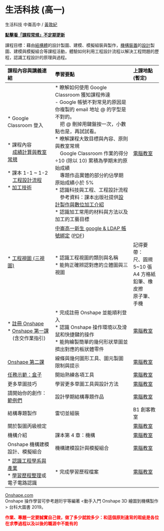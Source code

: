 # 生活科技 (高一) 

生活科技 中崙高中 / [黃敦紀](https://hackmd.io/@nandemoi/SyqndIE7t)  

**[點擊看「課程常規」不定期更新](https://nandemoi.github.io/zl111/index.html)**

課程目標：藉由[結構體](https://www.facebook.com/hashtag/有條件限制的創意發想才是現實)的設計製圖、建模、模擬組裝與製作，[機構裝置](https://drive.google.com/drive/folders/1rOrtEVfyb2V3n8udODtMaCCumZfQbsKy?usp=sharing)的[設計](https://cad.onshape.com/documents/29f77d1e61ff89edff076753/w/cc07af9851e10e5ea7058369/e/1ab1c3e089a868ce1feca1e6?renderMode=0&uiState=630147d0a366dc0353a959e4)製圖、建模與模擬組合等課程活動，體驗如何利用工程設計流程以解決工程問題的歷程，認識工程設計的原理與過程。

| 課程內容與講義連結 | 學習要點 | 上課地點 (暫定) |
| :-- | :-- | :-- |
| \* Google Classroom 登入  <br>  <br>  <br>\* 課程內容  <br>  [成績計算與教室常規](http://nandemoi.github.io/zl111/index.html)  <br>  <br>\* 課本 1-1 ~ 1-2  <br>  [工程設計流程](https://nandemoi.github.io/zl111/flow.pdf)  <br>\* [加工技術](https://nandemoi.github.io/zl111/processing.pdf) | \* 瞭解如何使用 Google Classroom 獲知課程佈達  <br>\- Google 帳號不對常見的原因是你複製的 email 地址 @ 的字型是不對的。  <br>  把 @ 刪掉用鍵盤按一次，小數點也是，再試試看。  <br>\* 暸解課程大致目標與內容、原則與教室常規  <br>  Google Classroom 作業的得分÷10 (除以 10) 累積為學期末的原始成績  <br>  專題作品實體的部分約佔學期原始成績小於 5%  <br>\* 認識科技與工程、工程設計流程  <br>  參考資料：課本出版社提供[設計製作與數位加工介紹](http://nandemoi.github.io/zl111/CH2.pdf)  <br>\* 認識加工常用的材料與方法以及加工的工藝目標 | [電腦教室](https://nandemoi.github.io/zl111/schedule.pdf) |
|     | [中崙高一新生 google & LDAP 帳號綁定](https://docs.google.com/presentation/d/1aMvKKsgO2DZWiTfOpt0caiETmFdhGXN1x3cZg6d-ydc/edit?usp=sharing) ([PDF](https://nandemoi.github.io/zl111/ldap.pdf)) |     |
| \* [工程視圖 (三視圖)](https://nandemoi.github.io/zl111/EngrDrawing.pdf)<br><br><br><br><br> | \* 認識工程視圖的類別與名稱  <br>\* 能夠正確辨認對應的立體圖與三視圖<br><br><br><br> | 記得要帶：  <br>尺、圓規  <br>5~10 張 A4 方格紙  <br>鉛筆、橡皮擦  <br>原子筆、手機 |
| \* [註冊 Onshape](https://nandemoi.github.io/zl111/Onshape_Reg.pdf)  <br>\* [Onshape 第一課](https://nandemoi.github.io/zl111/Onshape1.pdf)  <br>  (含交作業指引) | \* 完成註冊 Onshape 並能順利登入  <br>\* 認識 Onshape 操作環境以及滑鼠和快捷鍵的操作  <br>\* 能夠繪製簡單的幾何形狀草圖並擠出對應的板狀體零件 | [電腦教室](https://nandemoi.github.io/zl111/schedule.pdf) |
| [Onshape 第二課](https://nandemoi.github.io/zl111/Onshape2.pdf) | 線條與幾何圖形工具、圖元製圖限制與提示 | [電腦教室](https://nandemoi.github.io/zl111/schedule.pdf) |
| [任務示範：盒子](https://nandemoi.github.io/zl111/MissionBox.pdf) | 開始熟練各項工具 | [電腦教室](https://nandemoi.github.io/zl111/schedule.pdf) |
| 更多草圖技巧 | 學習更多草圖工具與設計方法 | [電腦教室](https://nandemoi.github.io/zl111/schedule.pdf) |
| 請開始你的創作：[範例們](https://nandemoi.github.io/zl111/examples.html) | 設計學期結構專題作品 | [電腦教室](https://nandemoi.github.io/zl111/schedule.pdf) |
| 結構專題製作 | 雷切並組裝 | B1 創客教室 |
| 關於製圖丙級檢定 |     | [電腦教室](https://nandemoi.github.io/zl111/schedule.pdf) |
| 機構介紹 | 課本第 4 章：機構 | [電腦教室](https://nandemoi.github.io/zl111/schedule.pdf) |
| Onshape 機構建模設計、模擬組合 | 機構建模設計與模擬組合 | [電腦教室](https://nandemoi.github.io/zl111/schedule.pdf) |
| \* [認識工程學系與產業](https://nandemoi.github.io/zl111/engrs.html)  <br>\* [學習歷程整理](https://nandemoi.github.io/zl111/cv_prep.pdf)或電子電路認識 | \* 完成學習歷程檔案 | [電腦教室](https://nandemoi.github.io/zl111/schedule.pdf) |

[Onshape.com](https://www.onshape.com/en/)  
Onshape 操作學習可參考趙珩宇等編著 &lt;動手入門 Onshape 3D 繪圖到機構製作&gt; 台科大圖書 2019。

<b><span style="color:red">
作業、專題一定要誠實自己做，做了多少就說多少：和這個原則違背的瑕疵是各位在求學過程以及以後的職涯中不能有的
</span></b>